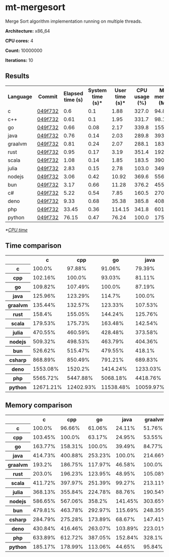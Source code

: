# mt-mergesort

Merge Sort algorithm implementation running on multiple threads.

**Architecture:** x86_64

**CPU cores:** 4

**Count:** 10000000

**Iterations:** 10

## Results

<table>
  <tr>
    <th>Language</th>
    <th>Commit</th>
    <th>Elapsed time (s)</th>
    <th>System time (s)*</th>
    <th>User time (s)*</th>
    <th>CPU usage (%)</th>
    <th>Max memory (MB)</th>
  </tr>
  <tr>
    <td>c</td>
    <td>
      <a href="https://github.com/leroyguillaume/langbench/blob/049f7326057b767701b1f30b88454cc690538d73/benchmarks/c">
        049f732
      </a>
    </td>
    <td>0.6</td>
    <td>0.1</td>
    <td>1.88</td>
    <td>327.0</td>
    <td>94.89</td>
  </tr>
  <tr>
    <td>c++</td>
    <td>
      <a href="https://github.com/leroyguillaume/langbench/blob/049f7326057b767701b1f30b88454cc690538d73/benchmarks/cpp">
        049f732
      </a>
    </td>
    <td>0.61</td>
    <td>0.1</td>
    <td>1.95</td>
    <td>331.7</td>
    <td>98.17</td>
  </tr>
  <tr>
    <td>go</td>
    <td>
      <a href="https://github.com/leroyguillaume/langbench/blob/049f7326057b767701b1f30b88454cc690538d73/benchmarks/go">
        049f732
      </a>
    </td>
    <td>0.66</td>
    <td>0.08</td>
    <td>2.17</td>
    <td>339.8</td>
    <td>155.4</td>
  </tr>
  <tr>
    <td>java</td>
    <td>
      <a href="https://github.com/leroyguillaume/langbench/blob/049f7326057b767701b1f30b88454cc690538d73/benchmarks/java">
        049f732
      </a>
    </td>
    <td>0.76</td>
    <td>0.14</td>
    <td>2.03</td>
    <td>289.8</td>
    <td>393.53</td>
  </tr>
  <tr>
    <td>graalvm</td>
    <td>
      <a href="https://github.com/leroyguillaume/langbench/blob/049f7326057b767701b1f30b88454cc690538d73/benchmarks/graalvm">
        049f732
      </a>
    </td>
    <td>0.81</td>
    <td>0.24</td>
    <td>2.07</td>
    <td>288.1</td>
    <td>183.32</td>
  </tr>
  <tr>
    <td>rust</td>
    <td>
      <a href="https://github.com/leroyguillaume/langbench/blob/049f7326057b767701b1f30b88454cc690538d73/benchmarks/rust">
        049f732
      </a>
    </td>
    <td>0.95</td>
    <td>0.17</td>
    <td>3.19</td>
    <td>351.4</td>
    <td>192.63</td>
  </tr>
  <tr>
    <td>scala</td>
    <td>
      <a href="https://github.com/leroyguillaume/langbench/blob/049f7326057b767701b1f30b88454cc690538d73/benchmarks/scala">
        049f732
      </a>
    </td>
    <td>1.08</td>
    <td>0.14</td>
    <td>1.85</td>
    <td>183.5</td>
    <td>390.67</td>
  </tr>
  <tr>
    <td>julia</td>
    <td>
      <a href="https://github.com/leroyguillaume/langbench/blob/049f7326057b767701b1f30b88454cc690538d73/benchmarks/julia">
        049f732
      </a>
    </td>
    <td>2.83</td>
    <td>0.15</td>
    <td>2.78</td>
    <td>103.0</td>
    <td>349.31</td>
  </tr>
  <tr>
    <td>nodejs</td>
    <td>
      <a href="https://github.com/leroyguillaume/langbench/blob/049f7326057b767701b1f30b88454cc690538d73/benchmarks/nodejs">
        049f732
      </a>
    </td>
    <td>3.06</td>
    <td>0.42</td>
    <td>10.92</td>
    <td>369.6</td>
    <td>556.66</td>
  </tr>
  <tr>
    <td>bun</td>
    <td>
      <a href="https://github.com/leroyguillaume/langbench/blob/049f7326057b767701b1f30b88454cc690538d73/benchmarks/bun">
        049f732
      </a>
    </td>
    <td>3.17</td>
    <td>0.66</td>
    <td>11.28</td>
    <td>376.2</td>
    <td>455.28</td>
  </tr>
  <tr>
    <td>c#</td>
    <td>
      <a href="https://github.com/leroyguillaume/langbench/blob/049f7326057b767701b1f30b88454cc690538d73/benchmarks/csharp">
        049f732
      </a>
    </td>
    <td>5.22</td>
    <td>0.54</td>
    <td>7.85</td>
    <td>160.5</td>
    <td>270.23</td>
  </tr>
  <tr>
    <td>deno</td>
    <td>
      <a href="https://github.com/leroyguillaume/langbench/blob/049f7326057b767701b1f30b88454cc690538d73/benchmarks/deno">
        049f732
      </a>
    </td>
    <td>9.33</td>
    <td>0.68</td>
    <td>35.38</td>
    <td>385.8</td>
    <td>408.82</td>
  </tr>
  <tr>
    <td>php</td>
    <td>
      <a href="https://github.com/leroyguillaume/langbench/blob/049f7326057b767701b1f30b88454cc690538d73/benchmarks/php">
        049f732
      </a>
    </td>
    <td>33.45</td>
    <td>0.36</td>
    <td>114.15</td>
    <td>341.8</td>
    <td>601.48</td>
  </tr>
  <tr>
    <td>python</td>
    <td>
      <a href="https://github.com/leroyguillaume/langbench/blob/049f7326057b767701b1f30b88454cc690538d73/benchmarks/python">
        049f732
      </a>
    </td>
    <td>76.15</td>
    <td>0.47</td>
    <td>76.24</td>
    <td>100.0</td>
    <td>175.7</td>
  </tr>
</table>

*\*[CPU time](https://en.wikipedia.org/wiki/CPU_time)*

## Time comparison

<table>
  <tr>
    <th></th>
    <th>c</th>
    <th>cpp</th>
    <th>go</th>
    <th>java</th>
    <th>graalvm</th>
    <th>rust</th>
    <th>scala</th>
    <th>julia</th>
    <th>nodejs</th>
    <th>bun</th>
    <th>csharp</th>
    <th>deno</th>
    <th>php</th>
    <th>python</th>
  </tr>
  <tr>
    <th>c</th>
    <td>100.0%</td>
    <td>97.88%</td>
    <td>91.06%</td>
    <td>79.39%</td>
    <td>73.83%</td>
    <td>63.13%</td>
    <td>55.7%</td>
    <td>21.25%</td>
    <td>19.63%</td>
    <td>18.99%</td>
    <td>11.51%</td>
    <td>6.44%</td>
    <td>1.8%</td>
    <td>0.79%</td>
  </tr>
  <tr>
    <th>cpp</th>
    <td>102.16%</td>
    <td>100.0%</td>
    <td>93.03%</td>
    <td>81.11%</td>
    <td>75.43%</td>
    <td>64.5%</td>
    <td>56.9%</td>
    <td>21.71%</td>
    <td>20.06%</td>
    <td>19.4%</td>
    <td>11.76%</td>
    <td>6.58%</td>
    <td>1.84%</td>
    <td>0.81%</td>
  </tr>
  <tr>
    <th>go</th>
    <td>109.82%</td>
    <td>107.49%</td>
    <td>100.0%</td>
    <td>87.19%</td>
    <td>81.08%</td>
    <td>69.33%</td>
    <td>61.17%</td>
    <td>23.34%</td>
    <td>21.56%</td>
    <td>20.85%</td>
    <td>12.64%</td>
    <td>7.07%</td>
    <td>1.97%</td>
    <td>0.87%</td>
  </tr>
  <tr>
    <th>java</th>
    <td>125.96%</td>
    <td>123.29%</td>
    <td>114.7%</td>
    <td>100.0%</td>
    <td>93.0%</td>
    <td>79.52%</td>
    <td>70.16%</td>
    <td>26.77%</td>
    <td>24.73%</td>
    <td>23.92%</td>
    <td>14.5%</td>
    <td>8.11%</td>
    <td>2.26%</td>
    <td>0.99%</td>
  </tr>
  <tr>
    <th>graalvm</th>
    <td>135.44%</td>
    <td>132.57%</td>
    <td>123.33%</td>
    <td>107.53%</td>
    <td>100.0%</td>
    <td>85.5%</td>
    <td>75.44%</td>
    <td>28.78%</td>
    <td>26.59%</td>
    <td>25.72%</td>
    <td>15.59%</td>
    <td>8.72%</td>
    <td>2.43%</td>
    <td>1.07%</td>
  </tr>
  <tr>
    <th>rust</th>
    <td>158.4%</td>
    <td>155.05%</td>
    <td>144.24%</td>
    <td>125.76%</td>
    <td>116.95%</td>
    <td>100.0%</td>
    <td>88.23%</td>
    <td>33.66%</td>
    <td>31.1%</td>
    <td>30.08%</td>
    <td>18.23%</td>
    <td>10.2%</td>
    <td>2.85%</td>
    <td>1.25%</td>
  </tr>
  <tr>
    <th>scala</th>
    <td>179.53%</td>
    <td>175.73%</td>
    <td>163.48%</td>
    <td>142.54%</td>
    <td>132.56%</td>
    <td>113.34%</td>
    <td>100.0%</td>
    <td>38.15%</td>
    <td>35.25%</td>
    <td>34.09%</td>
    <td>20.66%</td>
    <td>11.56%</td>
    <td>3.23%</td>
    <td>1.42%</td>
  </tr>
  <tr>
    <th>julia</th>
    <td>470.55%</td>
    <td>460.59%</td>
    <td>428.48%</td>
    <td>373.58%</td>
    <td>347.42%</td>
    <td>297.06%</td>
    <td>262.09%</td>
    <td>100.0%</td>
    <td>92.39%</td>
    <td>89.35%</td>
    <td>54.16%</td>
    <td>30.3%</td>
    <td>8.45%</td>
    <td>3.71%</td>
  </tr>
  <tr>
    <th>nodejs</th>
    <td>509.32%</td>
    <td>498.53%</td>
    <td>463.79%</td>
    <td>404.36%</td>
    <td>376.04%</td>
    <td>321.53%</td>
    <td>283.69%</td>
    <td>108.24%</td>
    <td>100.0%</td>
    <td>96.71%</td>
    <td>58.62%</td>
    <td>32.79%</td>
    <td>9.15%</td>
    <td>4.02%</td>
  </tr>
  <tr>
    <th>bun</th>
    <td>526.62%</td>
    <td>515.47%</td>
    <td>479.55%</td>
    <td>418.1%</td>
    <td>388.82%</td>
    <td>332.46%</td>
    <td>293.33%</td>
    <td>111.92%</td>
    <td>103.4%</td>
    <td>100.0%</td>
    <td>60.61%</td>
    <td>33.91%</td>
    <td>9.46%</td>
    <td>4.16%</td>
  </tr>
  <tr>
    <th>csharp</th>
    <td>868.89%</td>
    <td>850.49%</td>
    <td>791.21%</td>
    <td>689.83%</td>
    <td>641.52%</td>
    <td>548.53%</td>
    <td>483.97%</td>
    <td>184.65%</td>
    <td>170.6%</td>
    <td>164.99%</td>
    <td>100.0%</td>
    <td>55.95%</td>
    <td>15.61%</td>
    <td>6.86%</td>
  </tr>
  <tr>
    <th>deno</th>
    <td>1553.08%</td>
    <td>1520.2%</td>
    <td>1414.24%</td>
    <td>1233.03%</td>
    <td>1146.68%</td>
    <td>980.46%</td>
    <td>865.06%</td>
    <td>330.06%</td>
    <td>304.93%</td>
    <td>294.91%</td>
    <td>178.74%</td>
    <td>100.0%</td>
    <td>27.9%</td>
    <td>12.26%</td>
  </tr>
  <tr>
    <th>php</th>
    <td>5565.72%</td>
    <td>5447.88%</td>
    <td>5068.18%</td>
    <td>4418.76%</td>
    <td>4109.34%</td>
    <td>3513.66%</td>
    <td>3100.09%</td>
    <td>1182.81%</td>
    <td>1092.78%</td>
    <td>1056.87%</td>
    <td>640.56%</td>
    <td>358.37%</td>
    <td>100.0%</td>
    <td>43.92%</td>
  </tr>
  <tr>
    <th>python</th>
    <td>12671.21%</td>
    <td>12402.93%</td>
    <td>11538.48%</td>
    <td>10059.97%</td>
    <td>9355.53%</td>
    <td>7999.37%</td>
    <td>7057.83%</td>
    <td>2692.86%</td>
    <td>2487.88%</td>
    <td>2406.13%</td>
    <td>1458.33%</td>
    <td>815.88%</td>
    <td>227.67%</td>
    <td>100.0%</td>
  </tr>
</table>

## Memory comparison

<table>
  <tr>
    <th></th>
    <th>c</th>
    <th>cpp</th>
    <th>go</th>
    <th>java</th>
    <th>graalvm</th>
    <th>rust</th>
    <th>scala</th>
    <th>julia</th>
    <th>nodejs</th>
    <th>bun</th>
    <th>csharp</th>
    <th>deno</th>
    <th>php</th>
    <th>python</th>
  </tr>
  <tr>
    <th>c</th>
    <td>100.0%</td>
    <td>96.66%</td>
    <td>61.06%</td>
    <td>24.11%</td>
    <td>51.76%</td>
    <td>49.26%</td>
    <td>24.29%</td>
    <td>27.16%</td>
    <td>17.05%</td>
    <td>20.84%</td>
    <td>35.11%</td>
    <td>23.21%</td>
    <td>15.78%</td>
    <td>54.0%</td>
  </tr>
  <tr>
    <th>cpp</th>
    <td>103.45%</td>
    <td>100.0%</td>
    <td>63.17%</td>
    <td>24.95%</td>
    <td>53.55%</td>
    <td>50.96%</td>
    <td>25.13%</td>
    <td>28.1%</td>
    <td>17.63%</td>
    <td>21.56%</td>
    <td>36.33%</td>
    <td>24.01%</td>
    <td>16.32%</td>
    <td>55.87%</td>
  </tr>
  <tr>
    <th>go</th>
    <td>163.77%</td>
    <td>158.31%</td>
    <td>100.0%</td>
    <td>39.49%</td>
    <td>84.77%</td>
    <td>80.68%</td>
    <td>39.78%</td>
    <td>44.49%</td>
    <td>27.92%</td>
    <td>34.13%</td>
    <td>57.51%</td>
    <td>38.01%</td>
    <td>25.84%</td>
    <td>88.45%</td>
  </tr>
  <tr>
    <th>java</th>
    <td>414.73%</td>
    <td>400.88%</td>
    <td>253.23%</td>
    <td>100.0%</td>
    <td>214.66%</td>
    <td>204.3%</td>
    <td>100.73%</td>
    <td>112.66%</td>
    <td>70.69%</td>
    <td>86.44%</td>
    <td>145.63%</td>
    <td>96.26%</td>
    <td>65.43%</td>
    <td>223.97%</td>
  </tr>
  <tr>
    <th>graalvm</th>
    <td>193.2%</td>
    <td>186.75%</td>
    <td>117.97%</td>
    <td>46.58%</td>
    <td>100.0%</td>
    <td>95.17%</td>
    <td>46.92%</td>
    <td>52.48%</td>
    <td>32.93%</td>
    <td>40.27%</td>
    <td>67.84%</td>
    <td>44.84%</td>
    <td>30.48%</td>
    <td>104.34%</td>
  </tr>
  <tr>
    <th>rust</th>
    <td>203.0%</td>
    <td>196.23%</td>
    <td>123.95%</td>
    <td>48.95%</td>
    <td>105.08%</td>
    <td>100.0%</td>
    <td>49.31%</td>
    <td>55.14%</td>
    <td>34.6%</td>
    <td>42.31%</td>
    <td>71.28%</td>
    <td>47.12%</td>
    <td>32.03%</td>
    <td>109.63%</td>
  </tr>
  <tr>
    <th>scala</th>
    <td>411.72%</td>
    <td>397.97%</td>
    <td>251.39%</td>
    <td>99.27%</td>
    <td>213.11%</td>
    <td>202.81%</td>
    <td>100.0%</td>
    <td>111.84%</td>
    <td>70.18%</td>
    <td>85.81%</td>
    <td>144.57%</td>
    <td>95.56%</td>
    <td>64.95%</td>
    <td>222.35%</td>
  </tr>
  <tr>
    <th>julia</th>
    <td>368.13%</td>
    <td>355.84%</td>
    <td>224.78%</td>
    <td>88.76%</td>
    <td>190.54%</td>
    <td>181.34%</td>
    <td>89.41%</td>
    <td>100.0%</td>
    <td>62.75%</td>
    <td>76.72%</td>
    <td>129.26%</td>
    <td>85.44%</td>
    <td>58.07%</td>
    <td>198.81%</td>
  </tr>
  <tr>
    <th>nodejs</th>
    <td>586.65%</td>
    <td>567.06%</td>
    <td>358.2%</td>
    <td>141.45%</td>
    <td>303.65%</td>
    <td>288.98%</td>
    <td>142.49%</td>
    <td>159.36%</td>
    <td>100.0%</td>
    <td>122.27%</td>
    <td>205.99%</td>
    <td>136.16%</td>
    <td>92.55%</td>
    <td>316.82%</td>
  </tr>
  <tr>
    <th>bun</th>
    <td>479.81%</td>
    <td>463.78%</td>
    <td>292.97%</td>
    <td>115.69%</td>
    <td>248.35%</td>
    <td>236.35%</td>
    <td>116.54%</td>
    <td>130.34%</td>
    <td>81.79%</td>
    <td>100.0%</td>
    <td>168.48%</td>
    <td>111.36%</td>
    <td>75.69%</td>
    <td>259.12%</td>
  </tr>
  <tr>
    <th>csharp</th>
    <td>284.79%</td>
    <td>275.28%</td>
    <td>173.89%</td>
    <td>68.67%</td>
    <td>147.41%</td>
    <td>140.29%</td>
    <td>69.17%</td>
    <td>77.36%</td>
    <td>48.55%</td>
    <td>59.35%</td>
    <td>100.0%</td>
    <td>66.1%</td>
    <td>44.93%</td>
    <td>153.8%</td>
  </tr>
  <tr>
    <th>deno</th>
    <td>430.84%</td>
    <td>416.46%</td>
    <td>263.07%</td>
    <td>103.89%</td>
    <td>223.01%</td>
    <td>212.23%</td>
    <td>104.65%</td>
    <td>117.04%</td>
    <td>73.44%</td>
    <td>89.8%</td>
    <td>151.29%</td>
    <td>100.0%</td>
    <td>67.97%</td>
    <td>232.68%</td>
  </tr>
  <tr>
    <th>php</th>
    <td>633.89%</td>
    <td>612.72%</td>
    <td>387.05%</td>
    <td>152.84%</td>
    <td>328.1%</td>
    <td>312.25%</td>
    <td>153.96%</td>
    <td>172.19%</td>
    <td>108.05%</td>
    <td>132.11%</td>
    <td>222.58%</td>
    <td>147.13%</td>
    <td>100.0%</td>
    <td>342.33%</td>
  </tr>
  <tr>
    <th>python</th>
    <td>185.17%</td>
    <td>178.99%</td>
    <td>113.06%</td>
    <td>44.65%</td>
    <td>95.84%</td>
    <td>91.21%</td>
    <td>44.97%</td>
    <td>50.3%</td>
    <td>31.56%</td>
    <td>38.59%</td>
    <td>65.02%</td>
    <td>42.98%</td>
    <td>29.21%</td>
    <td>100.0%</td>
  </tr>
</table>
